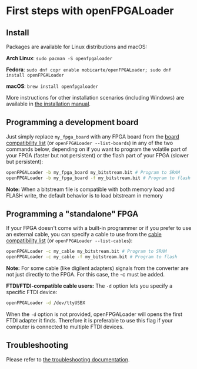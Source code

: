 # First steps with openFPGALoader

## Install

Packages are available for Linux distributions and macOS:

**Arch Linux**: `sudo pacman -S openfpgaloader`

**Fedora**: `sudo dnf copr enable mobicarte/openFPGALoader; sudo dnf install openFPGALoader`

**macOS**: `brew install openfpgaloader`

More instructions for other installation scenarios (including Windows) are available in [the installation manual](../INSTALL.md).

## Programming a development board

Just simply replace `my_fpga_board` with any FPGA board from the [board compatibility list](board-compatibility-list.md) (or `openFPGALoader --list-boards`) in any of the two commands below, depending on if you want to program the volatile part of your FPGA (faster but not persistent) or the flash part of your FPGA (slower but persistent):

```bash
openFPGALoader -b my_fpga_board my_bitstream.bit # Program to SRAM
openFPGALoader -b my_fpga_board -f my_bitstream.bit # Program to flash
```

**Note:** When a bitstream file is compatible with both memory load and FLASH write, the default behavior is to load bitstream in memory

## Programming a "standalone" FPGA

If your FPGA doesn't come with a built-in programmer or if you prefer to use an external cable, you can specify a cable to use from the [cable compatibility list](cable-compatibility-list.md) (or `openFPGALoader --list-cables`):

```bash
openFPGALoader -c my_cable my_bitstream.bit # Program to SRAM
openFPGALoader -c my_cable -f my_bitstream.bit # Program to flash
```

**Note:** For some cable (like digilent adapters) signals from the converter are not just directly to the FPGA. For this case, the -c must be added.

**FTDI/FTDI-compatible cable users:** The `-d` option lets you specify a specific FTDI device:

```bash
openFPGALoader -d /dev/ttyUSBX
```

When the `-d` option is not provided, openFPGALoader will opens the first FTDI adapter it finds. Therefore it is preferable to use this flag if your computer is connected to multiple FTDI devices.

## Troubleshooting

Please refer to [the troubleshooting documentation](troubleshooting.md).
